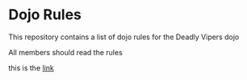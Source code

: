 Dojo Rules
==========

This repository contains a list of dojo rules for the Deadly Vipers dojo

All members should read the rules

this is the [link](https://github.com/deadlyvipers)
